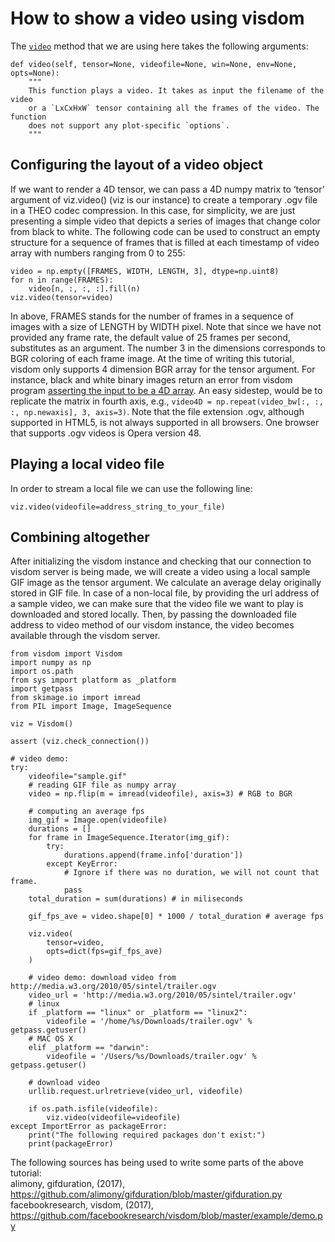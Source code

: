 # How to show a video using visdom

The [`video`](https://github.com/facebookresearch/visdom/blob/master/py/__init__.py#L459-L514) method that we are using here takes the following arguments:

```
def video(self, tensor=None, videofile=None, win=None, env=None, opts=None):
    """
    This function plays a video. It takes as input the filename of the video
    or a `LxCxHxW` tensor containing all the frames of the video. The function
    does not support any plot-specific `options`.
    """
```

## Configuring the layout of a video object

If we want to render a 4D tensor, we can pass a 4D numpy matrix to ‘tensor’ argument of viz.video() (viz is our instance) to create a temporary .ogv file in a THEO codec compression. In this case, for simplicity, we are just presenting a simple video that depicts a series of images that change color from black to white. The following code can be used to construct an empty structure for a sequence of frames that is filled at each timestamp of video array with numbers ranging from 0 to 255:

```
video = np.empty([FRAMES, WIDTH, LENGTH, 3], dtype=np.uint8)
for n in range(FRAMES):
    video[n, :, :, :].fill(n)
viz.video(tensor=video)
```
In above, FRAMES stands for the number of frames in a sequence of images with a size of LENGTH by WIDTH pixel. Note that since we have not provided any frame rate, the default value of 25 frames per second, substitutes as an argument. The number 3 in the dimensions corresponds to BGR coloring of each frame image. At the time of writing this tutorial, visdom only supports 4 dimension BGR array for the tensor argument. For instance, black and white binary images return an error from visdom program [asserting the input to be a 4D array](https://github.com/facebookresearch/visdom/blob/master/py/__init__.py#L474). An easy sidestep, would be to replicate the matrix in fourth axis, e.g., `video4D = np.repeat(video_bw[:, :, :, np.newaxis], 3, axis=3)`.
Note that the file extension .ogv, although supported in HTML5, is not always supported in all browsers. One browser that supports .ogv videos is Opera version 48.

## Playing a local video file

In order to stream a local file we can use the following line:

```
viz.video(videofile=address_string_to_your_file)
```
## Combining altogether
After initializing the visdom instance and checking that our connection to visdom server is being made, we will create a video using a local sample GIF image as the tensor argument. We calculate an average delay originally stored in GIF file. In case of a non-local file, by providing the url address of a sample video, we can make sure that the video file we want to play is downloaded and stored locally. Then, by passing the downloaded file address to video method of our visdom instance, the video becomes available through the visdom server.

```
from visdom import Visdom
import numpy as np
import os.path
from sys import platform as _platform
import getpass
from skimage.io import imread
from PIL import Image, ImageSequence

viz = Visdom()

assert (viz.check_connection())

# video demo:
try:
    videofile="sample.gif"
    # reading GIF file as numpy array
    video = np.flip(m = imread(videofile), axis=3) # RGB to BGR

    # computing an average fps
    img_gif = Image.open(videofile)
    durations = []
    for frame in ImageSequence.Iterator(img_gif):
        try:
            durations.append(frame.info['duration'])
        except KeyError:
            # Ignore if there was no duration, we will not count that frame.
            pass
    total_duration = sum(durations) # in miliseconds

    gif_fps_ave = video.shape[0] * 1000 / total_duration # average fps

    viz.video(
        tensor=video,
        opts=dict(fps=gif_fps_ave)
    )
    
    # video demo: download video from http://media.w3.org/2010/05/sintel/trailer.ogv
    video_url = 'http://media.w3.org/2010/05/sintel/trailer.ogv'
    # linux
    if _platform == "linux" or _platform == "linux2":
        videofile = '/home/%s/Downloads/trailer.ogv' % getpass.getuser()
    # MAC OS X
    elif _platform == "darwin":
        videofile = '/Users/%s/Downloads/trailer.ogv' % getpass.getuser()

    # download video
    urllib.request.urlretrieve(video_url, videofile)
    
    if os.path.isfile(videofile):
        viz.video(videofile=videofile)
except ImportError as packageError:
    print("The following required packages don't exist:")
    print(packageError)
```

The following sources has being used to write some parts of the above tutorial:  
alimony, gifduration, (2017), https://github.com/alimony/gifduration/blob/master/gifduration.py  
facebookresearch, visdom, (2017), https://github.com/facebookresearch/visdom/blob/master/example/demo.py  
